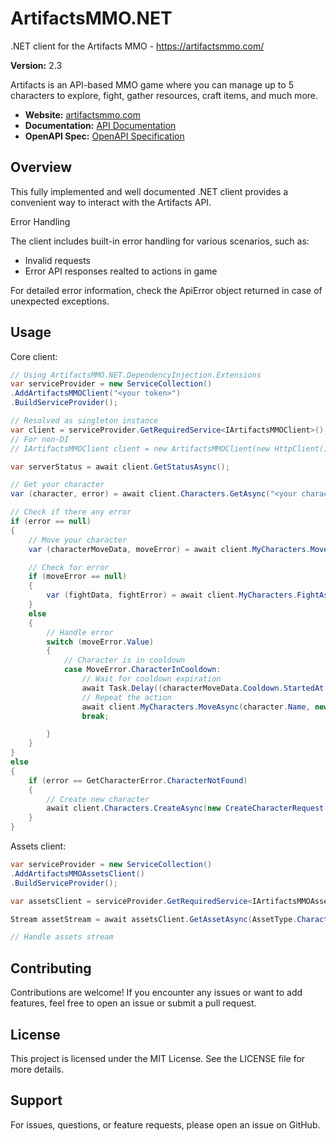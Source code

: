 # ArtifactsMMO.NET
.NET client for the Artifacts MMO - https://artifactsmmo.com/

**Version:** 2.3

Artifacts is an API-based MMO game where you can manage up to 5 characters to explore, fight, gather resources, craft items, and much more.

- **Website:** [artifactsmmo.com](https://artifactsmmo.com/)
- **Documentation:** [API Documentation](https://docs.artifactsmmo.com/)
- **OpenAPI Spec:** [OpenAPI Specification](https://api.artifactsmmo.com/openapi.json)

## Overview

This fully implemented and well documented .NET client provides a convenient way to interact with the Artifacts API.

Error Handling

The client includes built-in error handling for various scenarios, such as:

- Invalid requests
- Error API responses realted to actions in game

For detailed error information, check the ApiError object returned in case of unexpected exceptions.

## Usage

Core client:

```csharp
// Using ArtifactsMMO.NET.DependencyInjection.Extensions
var serviceProvider = new ServiceCollection()
.AddArtifactsMMOClient("<your token>")
.BuildServiceProvider();

// Resolved as singleton instance
var client = serviceProvider.GetRequiredService<IArtifactsMMOClient>();
// For non-DI
// IArtifactsMMOClient client = new ArtifactsMMOClient(new HttpClient(), "<your token>");

var serverStatus = await client.GetStatusAsync();

// Get your character
var (character, error) = await client.Characters.GetAsync("<your character name>");

// Check if there any error
if (error == null)
{
    // Move your character
    var (characterMoveData, moveError) = await client.MyCharacters.MoveAsync(character.Name, new MoveRequest(1, 1));

    // Check for error
    if (moveError == null)
    {
        var (fightData, fightError) = await client.MyCharacters.FightAsync(characterMoveData.Character.Name);
    }
    else
    {
        // Handle error
        switch (moveError.Value)
        {
            // Character is in cooldown
            case MoveError.CharacterInCooldown:
                // Wait for cooldown expiration
                await Task.Delay((characterMoveData.Cooldown.StartedAt - characterMoveData.Cooldown.Expiration).Microseconds);
                // Repeat the action
                await client.MyCharacters.MoveAsync(character.Name, new MoveRequest(1, 1));
                break;

        }
    }
}
else
{
    if (error == GetCharacterError.CharacterNotFound)
    {
        // Create new character
        await client.Characters.CreateAsync(new CreateCharacterRequest("<your desired character name>", SkinCode.Men3));
    }
}
```

Assets client:

```csharp
var serviceProvider = new ServiceCollection()
.AddArtifactsMMOAssetsClient()
.BuildServiceProvider();

var assetsClient = serviceProvider.GetRequiredService<IArtifactsMMOAssetsClient>();

Stream assetStream = await assetsClient.GetAssetAsync(AssetType.Characters, "men3");

// Handle assets stream
```

## Contributing

Contributions are welcome! If you encounter any issues or want to add features, feel free to open an issue or submit a pull request.

## License

This project is licensed under the MIT License. See the LICENSE file for more details.

## Support

For issues, questions, or feature requests, please open an issue on GitHub.
